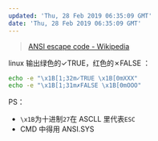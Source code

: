```yaml
---
updated: 'Thu, 28 Feb 2019 06:35:09 GMT'
date: 'Thu, 28 Feb 2019 06:35:09 GMT'
---
```


> [ANSI escape code - Wikipedia](https://en.wikipedia.org/wiki/ANSI_escape_code#Windows)

linux 输出绿色的✓TRUE，红色的✗FALSE ：

```bash
echo -e "\x1B[1;32m✓TRUE \x1B[0mXXX"
echo -e "\x1B[1;31m✗FALSE \x1B[0mOOO"
```

PS：

-   `\x1B`为十进制`27`在 ASCLL 里代表`ESC`
-   CMD 中得用 ANSI.SYS
